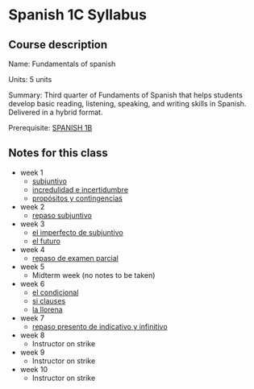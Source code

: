 # Spanish 1C Syllabus

## Course description

Name: Fundamentals of spanish

Units: 5 units

Summary: Third quarter of Fundaments of Spanish that helps students develop basic reading, listening, speaking, and writing skills in Spanish. Delivered in a hybrid format.

Prerequisite: [SPANISH 1B](../../spring-2022/spanish-1b/syllabus.md)

## Notes for this class

- week 1
	- [subjuntivo](./week1/subjuntivo.md)
	- [incredulidad e incertidumbre](./week1/incredulidad-e-incertidumbre.md)
	- [propósitos y contingencias](./week1/propósitos-y-contingencias.md)
- week 2
	- [repaso subjuntivo](./week2/repaso-subjuntivo.md)
- week 3
	- [el imperfecto de subjuntivo](./week3/el-imperfecto-de-subjuntivo.md)
	- [el futuro](./week3/el-futuro.md)
- week 4
	- [repaso de examen parcial](./week4/repaso-de-examen-parcial.md)
- week 5
	- Midterm week (no notes to be taken)
- week 6
    - [el condicional](./week6/el-condicional.md)
    - [si clauses](./week6/si-clauses.md)
    - [la llorena](./week6/la-llorena.md)
- week 7
    - [repaso presento de indicativo y infinitivo](./week7/repaso-presento-de-indicativo-y-infinitivo.md)
- week 8
    - Instructor on strike
- week 9
    - Instructor on strike
- week 10
    - Instructor on strike